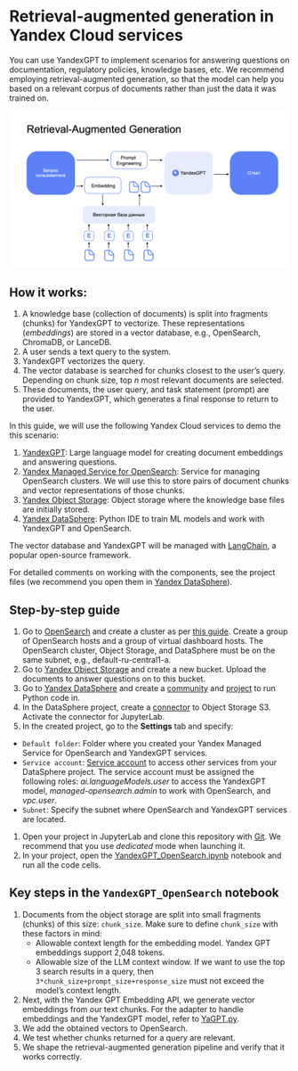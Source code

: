 # Retrieval-augmented generation in Yandex Cloud services

You can use YandexGPT to implement scenarios for answering questions on documentation, regulatory policies, knowledge bases, etc. We recommend employing retrieval-augmented generation, so that the model can help you based on a relevant corpus of documents rather than just the data it was trained on.

![Retrieval-augmented generation architecture](images/retrieval_augmented_generation_scanario.png)

## How it works:
1. A knowledge base (collection of documents) is split into fragments (chunks) for YandexGPT to vectorize. These representations (_embeddings_) are stored in a vector database, e.g., OpenSearch, ChromaDB, or LanceDB.
1. A user sends a text query to the system.
1. YandexGPT vectorizes the query. 
1. The vector database is searched for chunks closest to the user’s query. Depending on chunk size, top _n_ most relevant documents are selected.
1. These documents, the user query, and task statement (prompt) are provided to YandexGPT, which generates a final response to return to the user. 

In this guide, we will use the following Yandex Cloud services to demo the this scenario:
1. [YandexGPT](https://cloud.yandex.ru/docs/yandexgpt/): Large language model for creating document embeddings and answering questions.
1. [Yandex Managed Service for OpenSearch](https://cloud.yandex.ru/docs/managed-opensearch/): Service for managing OpenSearch clusters. We will use this to store pairs of document chunks and vector representations of those chunks.
1. [Yandex Object Storage](https://cloud.yandex.ru/docs/storage/): Object storage where the knowledge base files are initially stored. 
1. [Yandex DataSphere](https://cloud.yandex.ru/docs/datasphere/): Python IDE to train ML models and work with YandexGPT and OpenSearch.

The vector database and YandexGPT will be managed with [LangChain](https://www.langchain.com/), a popular open-source framework. 

For detailed comments on working with the components, see the project files (we recommend you open them in [Yandex DataSphere](https://cloud.yandex.ru/services/datasphere)).

## Step-by-step guide

1. Go to [OpenSearch](https://cloud.yandex.ru/services/managed-opensearch) and create a cluster as per [this guide](https://cloud.yandex.ru/docs/managed-opensearch/operations/cluster-create). Create a group of OpenSearch hosts and a group of virtual dashboard hosts. The OpenSearch cluster, Object Storage, and DataSphere must be on the same subnet, e.g., default-ru-central1-a.
1. Go to [Yandex Object Storage](https://cloud.yandex.ru/docs/storage/) and create a new bucket. Upload the documents to answer questions on to this bucket.  
1. Go to [Yandex DataSphere](https://cloud.yandex.ru/services/datasphere) and create a [community](https://cloud.yandex.ru/docs/datasphere/operations/community/create) and [project](https://cloud.yandex.ru/docs/datasphere/operations/projects/create) to run Python code in. 
1. In the DataSphere project, create a [connector](https://cloud.yandex.ru/docs/datasphere/operations/data/s3-connectors) to Object Storage S3. Activate the connector for JupyterLab. 
1. In the created project, go to the **Settings** tab and specify:
- `Default folder`: Folder where you created your Yandex Managed Service for OpenSearch and YandexGPT services.
- `Service account`: [Service account](https://cloud.yandex.ru/docs/iam/quickstart-sa) to access other services from your DataSphere project. The service account must be assigned the following roles: *ai.languageModels.user* to access the YandexGPT model, *managed-opensearch.admin* to work with OpenSearch, and *vpc.user*.
- `Subnet`: Specify the subnet where OpenSearch and YandexGPT services are located.
1. Open your project in JupyterLab and clone this repository with [Git](https://cloud.yandex.ru/docs/datasphere/operations/projects/work-with-git). We recommend that you use _dedicated_ mode when launching it. 
1. In your project, open the [YandexGPT_OpenSearch.ipynb](YandexGPT_OpenSearch.ipynb) notebook and run all the code cells.


## Key steps in the `YandexGPT_OpenSearch` notebook
1. Documents from the object storage are split into small fragments (chunks) of this size: `chunk_size`. Make sure to define `chunk_size` with these factors in mind:
    * Allowable context length for the embedding model. Yandex GPT embeddings support 2,048 tokens.
    * Allowable size of the LLM context window. If we want to use the top 3 search results in a query, then `3*chunk_size+prompt_size+response_size` must not exceed the model’s context length.
1. Next, with the Yandex GPT Embedding API, we generate vector embeddings from our text chunks. For the adapter to handle embeddings and the YandexGPT model, refer to [YaGPT.py](YaGPT.py).
1. We add the obtained vectors to OpenSearch.
1. We test whether chunks returned for a query are relevant.
1. We shape the retrieval-augmented generation pipeline and verify that it works correctly.
